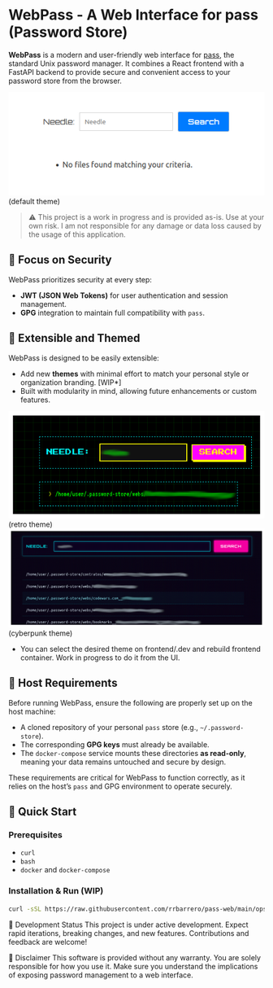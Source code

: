 # WebPass - A Web Interface for pass (Password Store)

**WebPass** is a modern and user-friendly web interface for [pass](https://www.passwordstore.org/), the standard Unix password manager. It combines a React frontend with a FastAPI backend to provide secure and convenient access to your password store from the browser.

![alt text](docs/theme0.png)
(default theme)

> ⚠️ This project is a work in progress and is provided as-is. Use at your own risk. I am not responsible for any damage or data loss caused by the usage of this application.

## 🔐 Focus on Security

WebPass prioritizes security at every step:

- **JWT (JSON Web Tokens)** for user authentication and session management.
- **GPG** integration to maintain full compatibility with `pass`.

## 🎨 Extensible and Themed

WebPass is designed to be easily extensible:

- Add new **themes** with minimal effort to match your personal style or organization branding. [WIP*]
- Built with modularity in mind, allowing future enhancements or custom features.

![alt text](docs/theme1.png)
(retro theme)
![alt text](docs/theme2.png)
(cyberpunk theme)

* You can select the desired theme on frontend/.dev and rebuild frontend container. Work in progress to do it from the UI.

## 📁 Host Requirements

Before running WebPass, ensure the following are properly set up on the host machine:

- A cloned repository of your personal `pass` store (e.g., `~/.password-store`).
- The corresponding **GPG keys** must already be available.
- The `docker-compose` service mounts these directories **as read-only**, meaning your data remains untouched and secure by design.

These requirements are critical for WebPass to function correctly, as it relies on the host’s `pass` and GPG environment to operate securely.

## 🚀 Quick Start

### Prerequisites

- `curl`
- `bash`
- `docker` and `docker-compose`

### Installation & Run (WIP)

```bash
curl -sSL https://raw.githubusercontent.com/rrbarrero/pass-web/main/ops/install.sh | bash
```

🧪 Development Status
This project is under active development. Expect rapid iterations, breaking changes, and new features. Contributions and feedback are welcome!

📄 Disclaimer
This software is provided without any warranty. You are solely responsible for how you use it. Make sure you understand the implications of exposing password management to a web interface.
